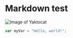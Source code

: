 # Markdown test

![Image of Yaktocat](https://octodex.github.com/images/yaktocat.png)

``` javascript
var myVar = "Hello, world!";
```
